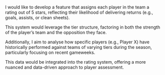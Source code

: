 I would like to develop a feature that assigns each player in the team a rating out of 5 stars, reflecting their likelihood of delivering returns (e.g., goals, assists, or clean sheets). 

This system would leverage the tier structure, factoring in both the strength of the player’s team and the opposition they face.

Additionally, I aim to analyse how specific players (e.g., Player X) have historically performed against teams of varying tiers during the season, particularly focusing on recent gameweeks. 

This data would be integrated into the rating system, offering a more nuanced and data-driven approach to player assessment.
